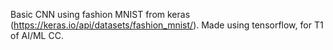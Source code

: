 Basic CNN using fashion MNIST from keras (https://keras.io/api/datasets/fashion_mnist/).
Made using tensorflow, for T1 of AI/ML CC.
